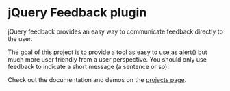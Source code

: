 # jQuery Feedback plugin

jQuery feedback provides an easy way to communicate feedback directly to the user.

The goal of this project is to provide a tool as easy to use as alert() but much more user friendly from a user perspective. You should only use feedback to indicate a short message (a sentence or so).

Check out the documentation and demos on the [projects page](http://mikevanrossum.nl/projects/jquery-feedback-plugin/).